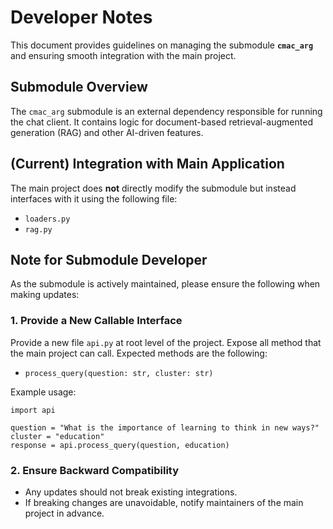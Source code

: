 # Developer Notes

This document provides guidelines on managing the submodule **`cmac_arg`** and ensuring smooth integration with the main project.

## Submodule Overview

The `cmac_arg` submodule is an external dependency responsible for running the chat client. It contains logic for document-based retrieval-augmented generation (RAG) and other AI-driven features.

## (Current) Integration with Main Application

The main project does **not** directly modify the submodule but instead interfaces with it using the following file:

- `loaders.py`
- `rag.py`

## Note for Submodule Developer

As the submodule is actively maintained, please ensure the following when making updates:

### 1. Provide a New Callable Interface

Provide a new file `api.py` at root level of the project. Expose all method that the main project can call. Expected methods are the following:

- `process_query(question: str, cluster: str)`

Example usage:

```
import api

question = "What is the importance of learning to think in new ways?"
cluster = "education"
response = api.process_query(question, education)
```

### 2. Ensure Backward Compatibility

- Any updates should not break existing integrations.
- If breaking changes are unavoidable, notify maintainers of the main project in advance.
